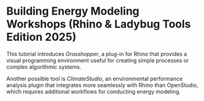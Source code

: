 # Building Energy Modeling Workshops (Rhino & Ladybug Tools Edition 2025)

This tutorial introduces _Grasshopper_, a plug-in for Rhino that provides a visual programming environment useful for creating simple processes or complex algorithmic systems.

Another possible tool is _ClimateStudio_, an environmental performance analysis plugin that integrates more seamlessly with Rhino than OpenStudio, which requires additional workflows for conducting energy modeling.
